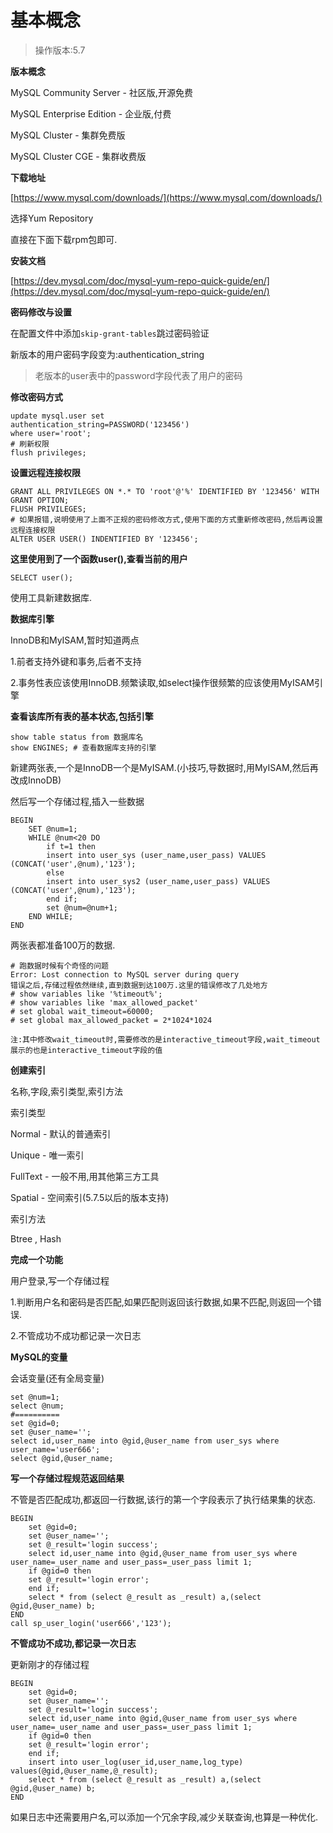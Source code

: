 # 基本概念

> 操作版本:5.7

**版本概念**

MySQL Community Server - 社区版,开源免费

MySQL Enterprise Edition - 企业版,付费

MySQL Cluster - 集群免费版

MySQL Cluster CGE - 集群收费版

**下载地址**

[https://www.mysql.com/downloads/](https://www.mysql.com/downloads/)

选择Yum Repository

直接在下面下载rpm包即可.

**安装文档**

[https://dev.mysql.com/doc/mysql-yum-repo-quick-guide/en/](https://dev.mysql.com/doc/mysql-yum-repo-quick-guide/en/)

**密码修改与设置**

在配置文件中添加`skip-grant-tables`跳过密码验证

新版本的用户密码字段变为:authentication\_string

> 老版本的user表中的password字段代表了用户的密码

**修改密码方式**

```
update mysql.user set
authentication_string=PASSWORD('123456')
where user='root';
# 刷新权限
flush privileges;
```

**设置远程连接权限**

```
GRANT ALL PRIVILEGES ON *.* TO 'root'@'%' IDENTIFIED BY '123456' WITH GRANT OPTION;
FLUSH PRIVILEGES;
# 如果报错,说明使用了上面不正规的密码修改方式,使用下面的方式重新修改密码,然后再设置远程连接权限
ALTER USER USER() INDENTIFIED BY '123456';
```

**这里使用到了一个函数user\(\),查看当前的用户**

```
SELECT user();
```

使用工具新建数据库.

**数据库引擎**

InnoDB和MyISAM,暂时知道两点

1.前者支持外键和事务,后者不支持

2.事务性表应该使用InnoDB.频繁读取,如select操作很频繁的应该使用MyISAM引擎

**查看该库所有表的基本状态,包括引擎**

```
show table status from 数据库名
show ENGINES; # 查看数据库支持的引擎
```

新建两张表,一个是InnoDB一个是MyISAM.\(小技巧,导数据时,用MyISAM,然后再改成InnoDB\)

然后写一个存储过程,插入一些数据

```
BEGIN
    SET @num=1;
    WHILE @num<20 DO
        if t=1 then
        insert into user_sys (user_name,user_pass) VALUES (CONCAT('user',@num),'123');
        else
        insert into user_sys2 (user_name,user_pass) VALUES (CONCAT('user',@num),'123');
        end if;
        set @num=@num+1;
    END WHILE;
END
```

两张表都准备100万的数据.

```
# 跑数据时候有个奇怪的问题
Error: Lost connection to MySQL server during query
错误之后,存储过程依然继续,直到数据到达100万.这里的错误修改了几处地方
# show variables like '%timeout%';
# show variables like 'max_allowed_packet'
# set global wait_timeout=60000;
# set global max_allowed_packet = 2*1024*1024

注:其中修改wait_timeout时,需要修改的是interactive_timeout字段,wait_timeout展示的也是interactive_timeout字段的值
```

**创建索引**

名称,字段,索引类型,索引方法

索引类型

Normal - 默认的普通索引

Unique - 唯一索引

FullText - 一般不用,用其他第三方工具

Spatial - 空间索引\(5.7.5以后的版本支持\)

索引方法

Btree , Hash

**完成一个功能**

用户登录,写一个存储过程

1.判断用户名和密码是否匹配,如果匹配则返回该行数据,如果不匹配,则返回一个错误.

2.不管成功不成功都记录一次日志

**MySQL的变量**

会话变量\(还有全局变量\)

```
set @num=1;
select @num;
#==========
set @gid=0;
set @user_name='';
select id,user_name into @gid,@user_name from user_sys where user_name='user666';
select @gid,@user_name;
```

**写一个存储过程规范返回结果**

不管是否匹配成功,都返回一行数据,该行的第一个字段表示了执行结果集的状态.

```
BEGIN
    set @gid=0;
    set @user_name='';
    set @_result='login success';
    select id,user_name into @gid,@user_name from user_sys where user_name=_user_name and user_pass=_user_pass limit 1;
    if @gid=0 then
    set @_result='login error';
    end if;
    select * from (select @_result as _result) a,(select @gid,@user_name) b;
END
call sp_user_login('user666','123');
```

**不管成功不成功,都记录一次日志**

更新刚才的存储过程

```
BEGIN
    set @gid=0;
    set @user_name='';
    set @_result='login success';
    select id,user_name into @gid,@user_name from user_sys where user_name=_user_name and user_pass=_user_pass limit 1;
    if @gid=0 then
    set @_result='login error';
    end if;
    insert into user_log(user_id,user_name,log_type) values(@gid,@user_name,@_result);
    select * from (select @_result as _result) a,(select @gid,@user_name) b;
END
```

如果日志中还需要用户名,可以添加一个冗余字段,减少关联查询,也算是一种优化.

```

```



